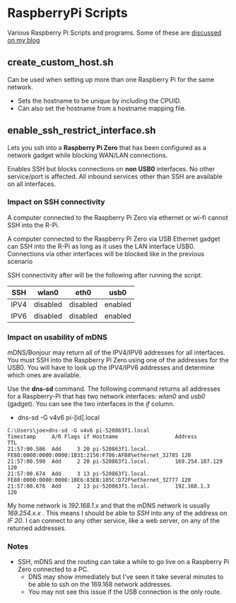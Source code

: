 # RaspberryPi Scripts
Various Raspberry Pi Scripts and programs. Some of these are [discussed on my blog](joe.blog.freemansoft.com)

## create_custom_host.sh ##
Can be used when setting up more than one Raspberry Pi for the same network.
* Sets the hostname to be unique by including the CPUID.
* Can also set the hostname from a hostname mapping file.

## enable_ssh_restrict_interface.sh ##
Lets you ssh into a **Raspberry Pi Zero** that has been configured as a network gadget while blocking WAN/LAN connections.

Enables SSH but blocks connections on **non USB0** interfaces. No other service/port is affected. All inbound services other than SSH are available on all interfaces.

### Impact on SSH connectivity
A computer connected to the Raspberry Pi Zero via ethernet or wi-fi cannot SSH into the R-Pi.

A computer connected to the Raspberry Pi Zero via USB Ethernet gadget can SSH into the R-Pi as long as it uses the LAN interface USB0.  Connections via other interfaces will be blocked like in the previous scenario 

SSH connectivity after will be the following after running the script.

| SSH | wlan0 | eth0 | usb0 |
|-----|-------|------|------|
|IPV4| disabled | disabled |enabled |
|IPV6| disabled | disabled | enabled | 

### Impact on usability of mDNS ###
mDNS/Bonjour may return all of the IPV4/IPV6 addresses for all interfaces. You must SSH into the Raspberry Pi Zero using one of the addresses for the USB0. You will have to look up the IPV4/IPV6 addresses and determine which ones are available.

Use the **dns-sd** command.  The following command returns all addresses for a Raspberry-Pi that has two network interfaces: _wlan0_ and _usb0_ (gadget). You can see the two interfaces in the _if_ column.

* dns-sd -G v4v6 pi-[id].local
```
C:\Users\joe>dns-sd -G v4v6 pi-520863f1.local
Timestamp     A/R Flags if Hostname                  Address                                      TTL
21:57:00.586  Add     3 20 pi-520863f1.local.        FE80:0000:0000:0000:1B31:2156:F706:AFB8%ethernet_32785 120
21:57:00.590  Add     2 20 pi-520863f1.local.        169.254.107.129                              120
21:57:00.674  Add     3 13 pi-520863f1.local.        FE80:0000:0000:0000:1BE6:83EB:185C:D72F%ethernet_32777 120
21:57:00.676  Add     2 13 pi-520863f1.local.        192.168.1.3                                  120
```
My home network is _192.168.1.x_ and that the mDNS network is usually _169.254.x.x_ .  This means I should be able to _SSH_ into any of the address on _IF 20_. I can connect to any other service, like a web server, on any of the returned addresses.

### Notes
* SSH, mDNS and the routing can take a while to go live on a Raspberry Pi Zero connected to a PC. 
  * DNS may show immediately but I've seen it take several minutes to be able to ssh on the 169.168 network addresses.
  * You may not see this issue if the USB connection is the only route.


